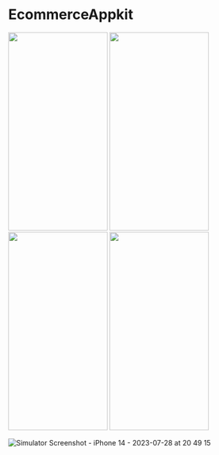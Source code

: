 # EcommerceAppkit

<img src="https://github.com/daveotengo/EcommerceAppkit/assets/30934250/90a6f462-cf9f-46b8-bae3-695f01bf54aa" width="200" height="400" />
<img src="https://github.com/daveotengo/EcommerceAppkit/assets/30934250/1c3ffb7d-3c7c-42c5-837f-5c3fc6aa0cdf" width="200" height="400" />

<img src="https://github.com/daveotengo/EcommerceAppkit/assets/30934250/e6dcc6de-d909-4a09-a2b1-a3ca9d28afed" width="200" height="400" />
<img src="https://github.com/daveotengo/EcommerceAppkit/assets/30934250/0ecee2e9-1a76-4ed7-9828-39a736b962f1" width="200" height="400" />


![Simulator Screenshot - iPhone 14 - 2023-07-28 at 20 49 15](https://github.com/daveotengo/EcommerceAppkit/assets/30934250/1c3ffb7d-3c7c-42c5-837f-5c3fc6aa0cdf)
